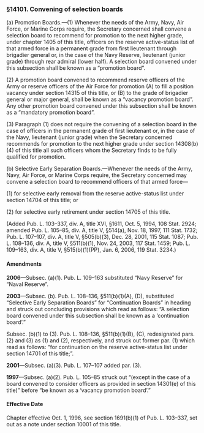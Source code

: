 ### §14101. Convening of selection boards ###

(a) Promotion Boards.—(1) Whenever the needs of the Army, Navy, Air Force, or Marine Corps require, the Secretary concerned shall convene a selection board to recommend for promotion to the next higher grade, under chapter 1405 of this title, officers on the reserve active-status list of that armed force in a permanent grade from first lieutenant through brigadier general or, in the case of the Navy Reserve, lieutenant (junior grade) through rear admiral (lower half). A selection board convened under this subsection shall be known as a “promotion board”.

(2) A promotion board convened to recommend reserve officers of the Army or reserve officers of the Air Force for promotion (A) to fill a position vacancy under section 14315 of this title, or (B) to the grade of brigadier general or major general, shall be known as a “vacancy promotion board”. Any other promotion board convened under this subsection shall be known as a “mandatory promotion board”.

(3) Paragraph (1) does not require the convening of a selection board in the case of officers in the permanent grade of first lieutenant or, in the case of the Navy, lieutenant (junior grade) when the Secretary concerned recommends for promotion to the next higher grade under section 14308(b)(4) of this title all such officers whom the Secretary finds to be fully qualified for promotion.

(b) Selective Early Separation Boards.—Whenever the needs of the Army, Navy, Air Force, or Marine Corps require, the Secretary concerned may convene a selection board to recommend officers of that armed force—

(1) for selective early removal from the reserve active-status list under section 14704 of this title; or

(2) for selective early retirement under section 14705 of this title.

(Added Pub. L. 103–337, div. A, title XVI, §1611, Oct. 5, 1994, 108 Stat. 2924; amended Pub. L. 105–85, div. A, title V, §514(a), Nov. 18, 1997, 111 Stat. 1732; Pub. L. 107–107, div. A, title V, §505(b)(3), Dec. 28, 2001, 115 Stat. 1087; Pub. L. 108–136, div. A, title V, §511(b)(1), Nov. 24, 2003, 117 Stat. 1459; Pub. L. 109–163, div. A, title V, §515(b)(1)(PP), Jan. 6, 2006, 119 Stat. 3234.)

#### Amendments ####

**2006**—Subsec. (a)(1). Pub. L. 109–163 substituted “Navy Reserve” for “Naval Reserve”.

**2003**—Subsec. (b). Pub. L. 108–136, §511(b)(1)(A), (D), substituted “Selective Early Separation Boards” for “Continuation Boards” in heading and struck out concluding provisions which read as follows: “A selection board convened under this subsection shall be known as a ‘continuation board’.”

Subsec. (b)(1) to (3). Pub. L. 108–136, §511(b)(1)(B), (C), redesignated pars. (2) and (3) as (1) and (2), respectively, and struck out former par. (1) which read as follows: “for continuation on the reserve active-status list under section 14701 of this title;”.

**2001**—Subsec. (a)(3). Pub. L. 107–107 added par. (3).

**1997**—Subsec. (a)(2). Pub. L. 105–85 struck out “(except in the case of a board convened to consider officers as provided in section 14301(e) of this title)” before “be known as a ‘vacancy promotion board’.”

#### Effective Date ####

Chapter effective Oct. 1, 1996, see section 1691(b)(1) of Pub. L. 103–337, set out as a note under section 10001 of this title.